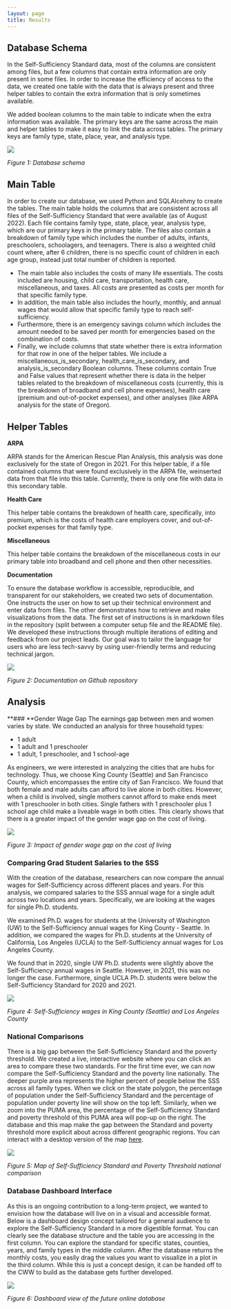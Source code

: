 ```yaml
---
layout: page
title: Results
---
```


## Database Schema

In the Self-Sufficiency Standard data, most of the columns are consistent among files, but a few columns that contain extra information are only present in some files. In order to increase the efficiency of access to the data, we created one table with the data that is always present and three helper tables to contain the extra information that is only sometimes available.

We added boolean columns to the main table to indicate when the extra information was available. The primary keys are the same across the main and helper tables to make it easy to link the data across tables. The primary keys are family type, state, place, year, and analysis type. 

<img src="{{ site.url }}{{ site.baseurl }}/assets/img/database-simplified.png">

*Figure 1: Database schema*


## Main Table
In order to create our database, we used Python and SQLAlcehmy to create the tables. The main table holds the columns that are consistent across all files of the Self-Sufficiency Standard that were available (as of August 2022). Each file contains family type, state, place, year, analysis type, which are our primary keys in the primary table. The files also contain a breakdown of family type which includes the number of adults, infants, preschoolers, schoolagers, and teenagers. There is also a weighted child count where, after 6 children, there is no specific count of children in each age group, instead just  total number of children is reported.

* The main table also includes the costs of many life essentials. The costs included are housing, child care, transportation, health care, miscellaneous, and taxes. All costs are presented as costs per month for that specific family type.
* In addition, the main table also includes the hourly, monthly, and annual wages that would allow that specific family type to reach self-sufficiency.
* Furthermore, there is an emergency savings column which includes the amount needed to be saved per month for emergencies based on the combination of costs.
* Finally, we include columns that state whether there is extra information for that row in one of the helper tables. We include a miscellaneous_is_secondary, health_care_is_secondary, and analysis_is_secondary Boolean columns. These columns contain True and False values that represent whether there is data in the helper tables related to the breakdown of miscellaneous costs (currently, this is the breakdown of broadband and cell phone expenses), health care (premium and out-of-pocket expenses), and other analyses (like ARPA analysis for the state of Oregon).
 

## Helper Tables
**ARPA**

ARPA stands for the American Rescue Plan Analysis, this analysis was done exclusively for the state of Oregon in 2021. For this helper table, if a file contained columns that were found exclusively in the ARPA file, weinserted data from that file into this table. Currently, there is only one file with data in this secondary table.

**Health Care**

This helper table contains the breakdown of health care, specifically, into premium, which is the costs of health care employers cover, and out-of-pocket expenses for that family type.

**Miscellaneous**

This helper table contains the breakdown of the miscellaneous costs in our primary table into broadband and cell phone and then other necessities.

**Documentation**

To ensure the database workflow is accessible, reproducible, and transparent for our stakeholders, we created two sets of documentation. One instructs the user on how to set up their technical environment and enter data from files. The other demonstrates how to retrieve and make visualizations from the data. The first set of instructions is in markdown files in the repository (split between a computer setup file and the  README file). We developed these instructions through multiple iterations of editing and feedback from our project leads. Our goal was to tailor the language for users who are less tech-savvy by using user-friendly terms and reducing technical jargon.

<img src="{{ site.url }}{{ site.baseurl }}/assets/img/Documentation.png">

*Figure 2: Documentation on Github repository*

	
## Analysis

**### **Gender Wage Gap
The earnings gap between men and women varies by state. We conducted an analysis for three household types: 
* 1 adult
* 1 adult and 1 preschooler
* 1 adult, 1 preschooler, and 1 school-age

As engineers, we were interested in analyzing the cities that are hubs for technology. Thus, we choose King County (Seattle) and San Francisco County, which encompasses the entire city of San Francisco. We found that both female and male adults can afford to live alone in both cities. However, when a child is involved, single mothers cannot afford to make ends meet with 1 preschooler in both cities. Single fathers with 1 preschooler plus 1 school age child make a liveable wage in both cities. This clearly shows that there is a greater impact of the gender wage gap on the cost of living.

<img src="{{ site.url }}{{ site.baseurl }}/assets/img/gender-comp.png">

*Figure 3: Impact of gender wage gap on the cost of living*


### Comparing Grad Student Salaries to the SSS
With the creation of the database, researchers can now compare the annual wages for Self-Sufficiency across different places and years. For this analysis, we compared salaries to the SSS annual wage for a single adult across two locations and years. Specifically, we are looking at the wages for single Ph.D. students.

We examined Ph.D. wages for students at the University of Washington (UW) to the Self-Sufficiency annual wages for King County - Seattle. In addition, we compared the wages for Ph.D. students at the University of California, Los Angeles (UCLA) to the Self-Sufficiency annual wages for Los Angeles County. 

We found that in 2020, single UW Ph.D. students were slightly above the Self-Sufficiency annual wages in Seattle. However, in 2021, this was no longer the case. Furthermore, single UCLA Ph.D. students were below the Self-Sufficiency Standard for 2020 and 2021. 

<img src="{{ site.url }}{{ site.baseurl }}/assets/img/grad-students.png">

*Figure 4: Self-Sufficiency wages in King County (Seattle) and Los Angeles County*


### National Comparisons
There is a big gap between the Self-Sufficiency Standard and the poverty threshold. We created a live, interactive website where you can click an area to compare these two standards. For the first time ever, we can now compare the Self-Sufficiency Standard and the poverty line nationally. The deeper purple area represents the higher percent of people below the SSS across all family types. When we click on the state polygon, the percentage of population under the Self-Sufficiency Standard and the percentage of population under poverty line will show on the top left. Similarly, when we zoom into the PUMA area, the percentage of the Self-Sufficiency Standard and poverty threshold of this PUMA area will pop-up on the right. The database and this map make the gap between the Standard and poverty threshold more explicit about across different geographic regions. You can interact with a desktop version of the map [here](https://chengren.shinyapps.io/sss_dssg/).

<img src="{{ site.url }}{{ site.baseurl }}/assets/img/national-comparisons.png">

*Figure 5: Map of Self-Sufficiency Standard and Poverty Threshold national comparison*


### Database Dashboard Interface
As this is an ongoing contribution to a long-term project, we wanted to envision how the database will live on in a visual and accessible format. Below is a dashboard design concept tailored for a general audience to explore the Self-Sufficiency Standard in a more digestible format. You can clearly see the database structure and the table you are accessing in the first column. You can explore the standard for specific states, counties, years, and family types in the middle column. After the database returns the monthly costs, you easily drag the values you want to visualize in a plot in the third column. While this is just a concept design, it can be handed off to the CWW to build as the database gets further developed.

<img src="{{ site.url }}{{ site.baseurl }}/assets/img/Database.png">

*Figure 6: Dashboard view of the future online database*




	


